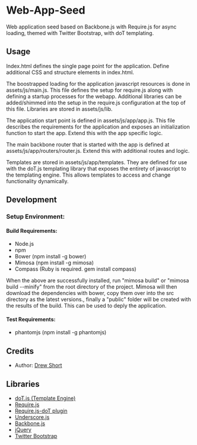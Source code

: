 Web-App-Seed
============

Web application seed based on Backbone.js with Require.js for async loading, themed with Twitter Bootstrap, with doT templating. 

Usage
-----

Index.html defines the single page point for the application. Define additional CSS and structure elements in index.html.  

The boostrapped loading for the application javascript resources is done in assets/js/main.js. This file defines the setup for require.js along with defining a startup processes for the webapp. Additional libraries can be added/shimmed into the setup in the require.js configuration at the top of this file. Libraries are stored in assets/js/lib.  

The application start point is defined in assets/js/app/app.js. This file describes the requirements for the application and exposes an initialization function to start the app. Extend this with the app specific logic.  

The main backbone router that is started with the app is defined at assets/js/app/routers/router.js. Extend this with additional routes and logic.  

Templates are stored in assets/js/app/templates. They are defined for use with the doT.js templating library that exposes the entirety of javascript to the templating engine. This allows templates to access and change functionality dynamically.  

Development
-----------

### Setup Environment:

#### Build Requirements:
- Node.js
- npm
- Bower (npm install -g bower)
- Mimosa (npm install -g mimosa)
- Compass (Ruby is required. gem install compass)

When the above are successfully installed, run "mimosa build" or "mimosa build --minify" from the root directory of the project. Mimosa will then download the dependencies with bower, copy them over into the src directory as the latest versions., finally a "public" folder will be created with the results of the build. This can be used to deply the application.

#### Test Requirements:
- phantomjs (npm install -g phantomjs)

Credits
-------

- Author: [Drew Short](https://github.com/warricksothr)

Libraries
---------

- [doT.js (Template Engine)](http://olado.github.io/doT/index.html)
- [Require.js](http://requirejs.org/)
- [Require.js-doT plugin](https://github.com/ullmark/requirejs-doT)
- [Underscore.js](http://underscorejs.org/)
- [Backbone.js](http://backbonejs.org/)
- [jQuery](http://jquery.com/)
- [Twitter Bootstrap](http://getbootstrap.com/)
